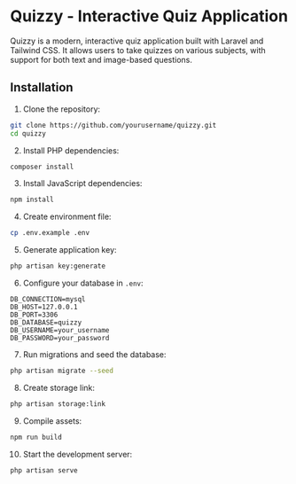 # Quizzy - Interactive Quiz Application

Quizzy is a modern, interactive quiz application built with Laravel and Tailwind CSS. It allows users to take quizzes on various subjects, with support for both text and image-based questions.

## Installation

1. Clone the repository:
```bash
git clone https://github.com/yourusername/quizzy.git
cd quizzy
```

2. Install PHP dependencies:
```bash
composer install
```

3. Install JavaScript dependencies:
```bash
npm install
```

4. Create environment file:
```bash
cp .env.example .env
```

5. Generate application key:
```bash
php artisan key:generate
```

6. Configure your database in `.env`:
```env
DB_CONNECTION=mysql
DB_HOST=127.0.0.1
DB_PORT=3306
DB_DATABASE=quizzy
DB_USERNAME=your_username
DB_PASSWORD=your_password
```

7. Run migrations and seed the database:
```bash
php artisan migrate --seed
```

8. Create storage link:
```bash
php artisan storage:link
```

9. Compile assets:
```bash
npm run build
```

10. Start the development server:
```bash
php artisan serve
```


